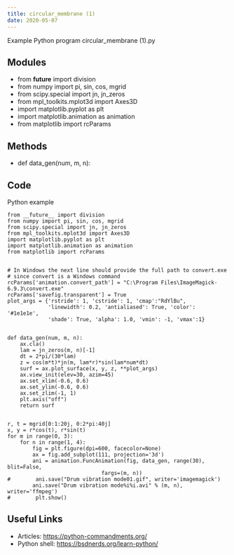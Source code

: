 ```yaml
---
title: circular_membrane (1)
date: 2020-05-07
---
```

Example Python program circular_membrane (1).py

## Modules

* from __future__ import division
* from numpy import pi, sin, cos, mgrid
* from scipy.special import jn, jn_zeros
* from mpl_toolkits.mplot3d import Axes3D
* import matplotlib.pyplot as plt
* import matplotlib.animation as animation
* from matplotlib import rcParams

## Methods

* def data_gen(num, m, n):

## Code

Python example

    from __future__ import division
    from numpy import pi, sin, cos, mgrid
    from scipy.special import jn, jn_zeros
    from mpl_toolkits.mplot3d import Axes3D
    import matplotlib.pyplot as plt
    import matplotlib.animation as animation
    from matplotlib import rcParams
    
    
    # In Windows the next line should provide the full path to convert.exe
    # since convert is a Windows command
    rcParams['animation.convert_path'] = "C:\Program Files\ImageMagick-6.9.3\convert.exe"
    rcParams['savefig.transparent'] = True
    plot_args = {'rstride': 1, 'cstride': 1, 'cmap':"RdYlBu",
                 'linewidth': 0.2, 'antialiased': True, 'color': '#1e1e1e',
                 'shade': True, 'alpha': 1.0, 'vmin': -1, 'vmax':1}
    
    
    def data_gen(num, m, n):
        ax.cla()
        lam = jn_zeros(m, n)[-1]
        dt = 2*pi/(30*lam)
        z = cos(m*t)*jn(m, lam*r)*sin(lam*num*dt)
        surf = ax.plot_surface(x, y, z, **plot_args)
        ax.view_init(elev=30, azim=45)
        ax.set_xlim(-0.6, 0.6)
        ax.set_ylim(-0.6, 0.6)
        ax.set_zlim(-1, 1)    
        plt.axis("off")
        return surf
    
    
    r, t = mgrid[0:1:20j, 0:2*pi:40j]
    x, y = r*cos(t), r*sin(t)
    for m in range(0, 3):
        for n in range(1, 4):
            fig = plt.figure(dpi=600, facecolor=None)
            ax = fig.add_subplot(111, projection='3d')
            ani = animation.FuncAnimation(fig, data_gen, range(30), blit=False,
                                  fargs=(m, n))
    #        ani.save("Drum vibration mode01.gif", writer='imagemagick')
            ani.save("Drum vibration mode%i%i.avi" % (m, n), writer='ffmpeg')
    #        plt.show()

## Useful Links

- Articles: https://python-commandments.org/
- Python shell: https://bsdnerds.org/learn-python/

